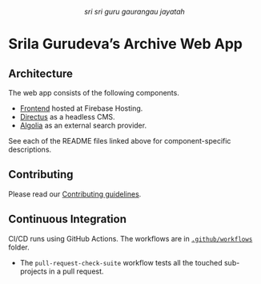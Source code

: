 <p style="text-align: center">
  <i>sri sri guru gaurangau jayatah</i>
</p>

# Srila Gurudeva’s Archive Web App

## Architecture

The web app consists of the following components.

- [Frontend](frontend) hosted at Firebase Hosting.
- [Directus](https://directus.io/) as a headless CMS.
- [Algolia](https://www.algolia.com/doc/) as an external search provider.

See each of the README files linked above for component-specific descriptions.

## Contributing

Please read our [Contributing guidelines](CONTRIBUTING.md).

## Continuous Integration

CI/CD runs using GitHub Actions. The workflows are in [`.github/workflows`](.github/workflows) folder.

- The `pull-request-check-suite` workflow tests all the touched sub-projects in a pull request.
